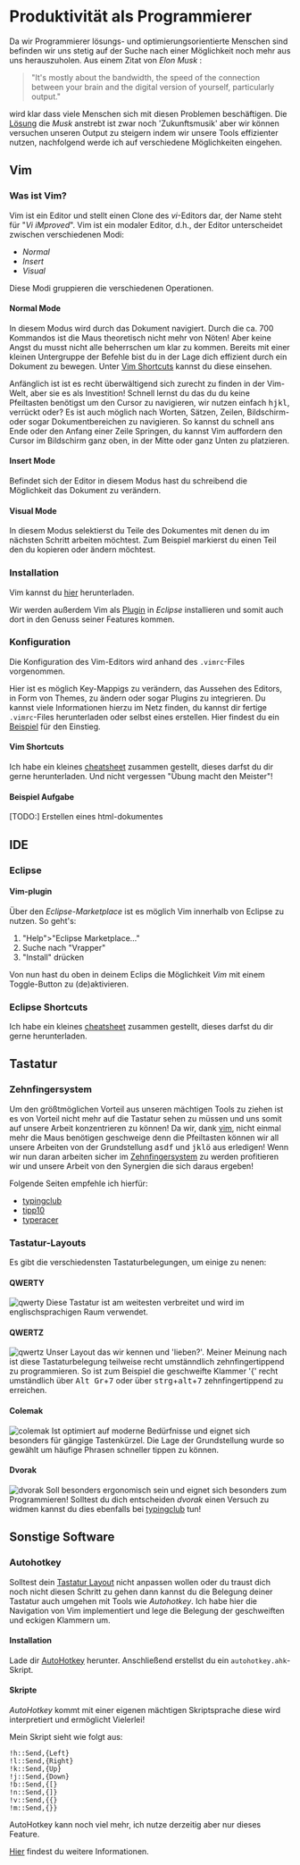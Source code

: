 # Produktivität als Programmierer
Da wir Programmierer lösungs- und optimierungsorientierte Menschen sind befinden wir uns stetig auf der Suche nach einer Möglichkeit noch mehr aus uns herauszuholen. 
Aus einem Zitat von *Elon Musk* :
> "It's mostly about the bandwidth, the speed of the connection between your brain and the digital version of yourself, particularly output." 

wird klar dass viele Menschen sich mit diesen Problemen beschäftigen.
Die [Lösung](https://de.wikipedia.org/wiki/Neuralink) die *Musk* anstrebt ist zwar noch 'Zukunftsmusik' aber wir können versuchen unseren Output zu steigern indem wir unsere Tools effizienter nutzen, nachfolgend werde ich auf verschiedene Möglichkeiten eingehen.

## Vim 
### Was ist Vim?
Vim ist ein Editor und stellt einen Clone des *vi*-Editors dar, der Name steht für "*Vi iMproved*".
Vim ist ein modaler Editor, d.h., der Editor unterscheidet zwischen verschiedenen Modi:
- *Normal*
- *Insert*
- *Visual*

Diese Modi gruppieren die verschiedenen Operationen.
#### Normal Mode
In diesem Modus wird durch das Dokument navigiert. Durch die ca. 700 Kommandos ist die Maus theoretisch nicht mehr von Nöten! Aber keine Angst du musst nicht alle beherrschen um klar zu kommen. Bereits mit einer kleinen Untergruppe der Befehle bist du in der Lage dich effizient durch ein Dokument zu bewegen. Unter [Vim Shortcuts](#vim-shortcuts) kannst du diese einsehen.

Anfänglich ist ist es recht überwältigend sich zurecht zu finden in der Vim-Welt, aber sie es als Investition! 
Schnell lernst du das du du keine Pfeiltasten benötigst um den Cursor zu navigieren, wir nutzen einfach <kbd>h</kbd><kbd>j</kbd><kbd>k</kbd><kbd>l</kbd>, verrückt oder?  Es ist auch möglich nach Worten, Sätzen, Zeilen, Bildschirm- oder sogar Dokumentbereichen zu navigieren. So kannst du schnell ans Ende oder den Anfang einer Zeile Springen, du kannst Vim auffordern den Cursor im Bildschirm ganz oben, in der Mitte oder ganz Unten zu platzieren.

#### Insert Mode
Befindet sich der Editor in diesem Modus hast du schreibend die Möglichkeit das Dokument zu verändern.

#### Visual Mode
In diesem Modus selektierst du Teile des Dokumentes mit denen du im nächsten Schritt arbeiten möchtest.
Zum Beispiel markierst du einen Teil den du kopieren oder ändern möchtest.

### Installation
Vim kannst du [hier](https://www.vim.org/download.php) herunterladen.

Wir werden außerdem Vim als [Plugin](#vim-plugin) in *Eclipse* installieren und somit auch dort in den Genuss seiner Features kommen.
### Konfiguration
Die Konfiguration des Vim-Editors wird anhand des `.vimrc`-Files vorgenommen.

Hier ist es möglich Key-Mappigs zu verändern, das Aussehen des Editors, in Form von Themes, zu ändern oder sogar Plugins zu integrieren. Du kannst viele Informationen hierzu im Netz finden, du kannst dir fertige `.vimrc`-Files herunterladen oder selbst eines erstellen.
Hier findest du ein [Beispiel](http://vim.wikia.com/wiki/Example_vimrc) für den Einstieg. 

#### Vim Shortcuts
Ich habe ein kleines [cheatsheet](./source/downloads/cheatsheet_vim.pdf) zusammen gestellt, dieses darfst du dir gerne herunterladen. Und nicht vergessen "Übung macht den Meister"!

#### Beispiel Aufgabe
[TODO:]
Erstellen eines html-dokumentes 

## IDE
### Eclipse
#### Vim-plugin
Über den *Eclipse-Marketplace* ist es möglich Vim innerhalb von Eclipse zu nutzen.
So geht's:
1. "Help">"Eclipse Marketplace..."
2. Suche nach "Vrapper"
3. "Install" drücken

Von nun hast du oben in deinem Eclips die Möglichkeit *Vim* mit einem Toggle-Button zu (de)aktivieren.
### Eclipse Shortcuts
Ich habe ein kleines [cheatsheet](./source/downloads/cheatsheet_eclipse.pdf) zusammen gestellt, dieses darfst du dir gerne herunterladen.

## Tastatur
### Zehnfingersystem
Um den größtmöglichen Vorteil aus unseren mächtigen Tools zu ziehen ist es von Vorteil nicht mehr auf die Tastatur sehen zu müssen und uns somit auf unsere Arbeit konzentrieren zu können! Da wir, dank [vim](#vim), nicht einmal mehr die Maus benötigen geschweige denn die Pfeiltasten können wir all unsere Arbeiten von der Grundstellung <kbd>a</kbd><kbd>s</kbd><kbd>d</kbd><kbd>f</kbd> und <kbd>j</kbd><kbd>k</kbd><kbd>l</kbd><kbd>ö</kbd> aus erledigen! Wenn wir nun daran arbeiten sicher im [Zehnfingersystem](https://de.wikipedia.org/wiki/Zehnfingersystem) zu werden profitieren wir und unsere Arbeit von den Synergien die sich daraus ergeben!

Folgende Seiten empfehle ich hierfür:
- [typingclub](https://www.typingclub.com/)
- [tipp10](https://online.tipp10.com/de)
- [typeracer](https://play.typeracer.com/)

### Tastatur-Layouts
Es gibt die verschiedensten Tastaturbelegungen, um einige zu nenen:

#### QWERTY
![qwerty](./source/images/QWERTY.png)
Diese Tastatur ist am weitesten verbreitet und wird im englischsprachigen Raum verwendet.

#### QWERTZ
![qwertz](./source/images/QWETZ_Germany.png)
Unser Layout das wir kennen und 'lieben?'.
Meiner Meinung nach ist diese Tastaturbelegung teilweise recht umstänndlich zehnfingertippend zu programmieren. So ist zum Beispiel die geschweifte Klammer '{' recht umständlich über <kbd>Alt Gr</kbd>+<kbd>7</kbd> oder über <kbd>strg</kbd>+<kbd>alt</kbd>+<kbd>7</kbd> zehnfingertippend zu erreichen.

#### Colemak
![colemak](./source/images/Colemak.png)
Ist optimiert auf moderne Bedürfnisse und eignet sich besonders für gängige Tastenkürzel. Die Lage der Grundstellung wurde so gewählt um häufige Phrasen schneller tippen zu können.

#### Dvorak
![dvorak](./source/images/Dvorak.png)
Soll besonders ergonomisch sein und eignet sich besonders zum Programmieren!
Solltest du dich entscheiden *dvorak* einen Versuch zu widmen kannst du dies ebenfalls bei [typingclub](https://www.typingclub.com/dvorak) tun!

## Sonstige Software
### Autohotkey
Solltest dein [Tastatur Layout](#tastatur-layouts) nicht anpassen wollen oder du traust dich noch nicht diesen Schritt zu gehen dann kannst du die Belegung deiner Tastatur auch umgehen mit Tools wie *Autohotkey*. Ich habe hier die Navigation von Vim implementiert und lege die Belegung der geschweiften und eckigen Klammern um. 

#### Installation
Lade dir [AutoHotkey](https://autohotkey.com/) herunter.
Anschließend erstellst du ein `autohotkey.ahk`-Skript. 

#### Skripte
*AutoHotkey* kommt mit einer eigenen mächtigen Skriptsprache diese wird interpretiert und ermöglicht Vielerlei!

Mein Skript sieht wie folgt aus:
```script
!h::Send,{Left}
!l::Send,{Right}
!k::Send,{Up}
!j::Send,{Down}
!b::Send,{[}
!n::Send,{]}
!v::Send,{{}
!m::Send,{}}
```
AutoHotkey kann noch viel mehr, ich nutze derzeitig aber nur dieses Feature.

[Hier](https://autohotkey.com/docs/Scripts.htm) findest du weitere Informationen.




